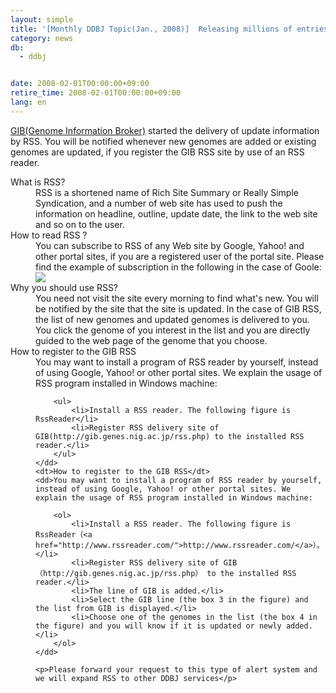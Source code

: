 ```yaml
---
layout: simple
title: '[Monthly DDBJ Topic(Jan., 2008)]  Releasing millions of entries from DDBJ: What has the new computer system in a year brought with? '
category: news
db:
  - ddbj


date: 2008-02-01T00:00:00+09:00
retire_time: 2008-02-01T00:00:00+09:00
lang: en
---
```


<a href="/services/past-services-e.html#gib" target="_blank">GIB(Genome Information Broker)</a> started the delivery of update information by RSS. You will be notified whenever new genomes are added or existing genomes are updated, if you register the GIB RSS site by use of an RSS reader.

<dl class="d-triangle">
    <dt>What is RSS?</dt>
    <dd>RSS is a shortened name of Rich Site Summary or Really Simple Syndication, and a number of web site has used to push the information on headline, outline, update date, the link to the web site and so on to the user.</dd>
    <dt>How to read RSS ?</dt>
    <dd>You can subscribe to RSS of any Web site by Google, Yahoo! and other portal sites, if you are a registered user of the portal site. Please find the example of subscription in the following in the case of Goole:<br><img src="/wp-content/uploads/RSS-01.JPG"></dd>
    <dt>Why you should use RSS?</dt>
    <dd>You need not visit the site every morning to find what's new. You will be notified by the site that the site is updated. In the case of GIB RSS, the list of new genomes and updated genomes is delivered to you. You click the genome of you interest in the list and you are directly guided to the web page of the genome that you choose.</dd>
    <dt>How to register to the GIB RSS</dt>
    <dd>You may want to install a program of RSS reader by yourself, instead of using Google, Yahoo! or other portal sites. We explain the usage of RSS program installed in Windows machine:

        <ul>
            <li>Install a RSS reader. The following figure is RssReader</li>
            <li>Register RSS delivery site of GIB(http://gib.genes.nig.ac.jp/rss.php) to the installed RSS reader.</li>
        </ul>
    </dd>
    <dt>How to register to the GIB RSS</dt>
    <dd>You may want to install a program of RSS reader by yourself, instead of using Google, Yahoo! or other portal sites. We explain the usage of RSS program installed in Windows machine:

        <ol>
            <li>Install a RSS reader. The following figure is RssReader（<a href="http://www.rssreader.com/">http://www.rssreader.com/</a>）。</li>
            <li>Register RSS delivery site of GIB（http://gib.genes.nig.ac.jp/rss.php） to the installed RSS reader.</li>
            <li>The line of GIB is added.</li>
            <li>Select the GIB line (the box 3 in the figure) and the list from GIB is displayed.</li>
            <li>Choose one of the genomes in the list (the box 4 in the figure) and you will know if it is updated or newly added.</li>
        </ol>
    </dd>

    <p>Please forward your request to this type of alert system and we will expand RSS to other DDBJ services</p>
</dl>
